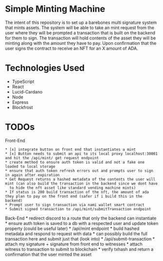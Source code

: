 # Simple Minting Machine

The intent of this repository is to set up a barebones multi signature system that mints assets. The system will be able to take an mint request
from the user where they will be prompted a transaction that is built on the backend for them to sign. The transaction will hold contents of 
the asset they will be minting along with the amount they have to pay. Upon confirmation that the user signs the contract to receive an NFT 
for an X amount of ADA. 

# Technologies Used
- TypeScript
- React
- Lucid-Cardano
- Node
- Express
- Blockfrost


# TODOs

Front-End 

    * [x] integrate button on front end that instantiates a mint 
    * [x] Button needs to submit an api to its local proxy localhost:30001 and hit the /api/mint/ get request endpoint
    * create method to ensure auth token is valid and not a fake one loaded to local storage
    * ensure that auth token refresh errors out and prompts user to sign in again after expiration
    * Get Request returns a hashed metadata of the contents the user will mint (can also build the transaction in the backend since we dont have
      to hide the nft asset like standard vending machine mints)
    * If status is 200 build transaction of the nft, the amount of ada they plan to pay on the front end (safer if i build this in the backend)
    * Prompt user to sign transaction via nami wallet smart contract
    * Submit signed transaction to /api/mint/submitTransaction endpoint

Back-End
    * redirect discord to a route that only the backend can instantiate
        * ensure auth token is saved to a db with a respected user and update token property (could be useful later)
    * /api/mint endpoint
        * build hashed metadata and respond to request with data
        * can possibly build the full transaction here and submit just that (look into)
    * /api/submit-transaction
        * attach my signature + signature from front end to witnesses
        * attach witness to transaction to submit to blockchain
        * verify txhash and return a confirmation that the user minted the asset
    